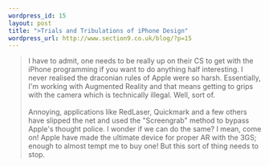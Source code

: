 ```yaml
--- 
wordpress_id: 15
layout: post
title: ">Trials and Tribulations of iPhone Design"
wordpress_url: http://www.section9.co.uk/blog/?p=15
---
```

>I have to admit, one needs to be really up on their CS to get with the iPhone programming if you want to do anything half interesting. I never realised the draconian rules of Apple were so harsh. Essentially, I'm working with Augmented Reality and that means getting to grips with the camera which is technically illegal. Well, sort of. <br /><br />Annoying, applications like RedLaser, Quickmark and a few others have slipped the net and used the "Screengrab" method to bypass Apple's thought police. I wonder if we can do the same? I mean, come on! Apple have made the ultimate device for proper AR with the 3GS; enough to almost tempt me to buy one! But this sort of thing needs to stop.
